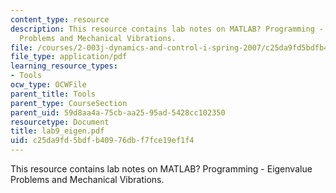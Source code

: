 ```yaml
---
content_type: resource
description: This resource contains lab notes on MATLAB? Programming - Eigenvalue
  Problems and Mechanical Vibrations.
file: /courses/2-003j-dynamics-and-control-i-spring-2007/c25da9fd5bdfb40976dbf7fce19ef1f4_lab9_eigen.pdf
file_type: application/pdf
learning_resource_types:
- Tools
ocw_type: OCWFile
parent_title: Tools
parent_type: CourseSection
parent_uid: 59d8aa4a-75cb-aa25-95ad-5428cc102350
resourcetype: Document
title: lab9_eigen.pdf
uid: c25da9fd-5bdf-b409-76db-f7fce19ef1f4
---
```

This resource contains lab notes on MATLAB? Programming - Eigenvalue Problems and Mechanical Vibrations.